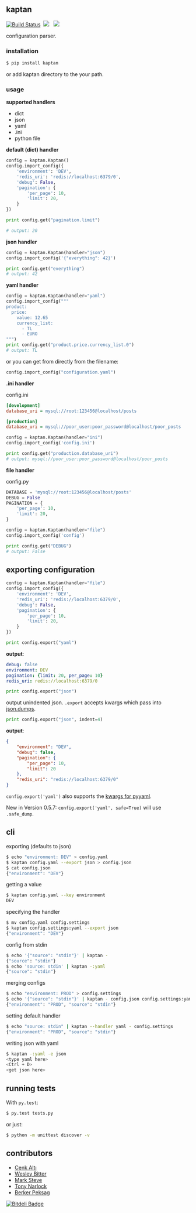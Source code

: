 ## kaptan ##

[![Build Status](https://travis-ci.org/emre/kaptan.png)](https://travis-ci.org/emre/kaptan)&nbsp; <img src= "https://pypip.in/v/kaptan/badge.png"> &nbsp; <img src="https://pypip.in/d/kaptan/badge.png">

configuration parser.

### installation

```sh
$ pip install kaptan
```

or add kaptan directory to the your path.

### usage ###

**supported handlers**

- dict
- json
- yaml
- .ini
- python file

**default (dict) handler**

```py
config = kaptan.Kaptan()
config.import_config({
    'environment': 'DEV',
    'redis_uri': 'redis://localhost:6379/0',
    'debug': False,
    'pagination': {
        'per_page': 10,
        'limit': 20,
    }
})

print config.get("pagination.limit")

# output: 20
```

**json handler**

```py
config = kaptan.Kaptan(handler="json")
config.import_config('{"everything": 42}')

print config.get("everything")
# output: 42
```

**yaml handler**

```py
config = kaptan.Kaptan(handler="yaml")
config.import_config("""
product:
  price:
    value: 12.65
    currency_list:
      - TL
      - EURO
""")
print config.get("product.price.currency_list.0")
# output: TL
```

or you can get from directly from the filename:

```py
config.import_config("configuration.yaml")
```

**.ini handler**

config.ini

```ini
[development]
database_uri = mysql://root:123456@localhost/posts

[production]
database_uri = mysql://poor_user:poor_password@localhost/poor_posts
```

```py
config = kaptan.Kaptan(handler="ini")
config.import_config('config.ini')

print config.get("production.database_uri")
# output: mysql://poor_user:poor_password@localhost/poor_posts
```

**file handler**

config.py

```py
DATABASE = 'mysql://root:123456@localhost/posts'
DEBUG = False
PAGINATION = {
    'per_page': 10,
    'limit': 20,
}
```

```py
config = kaptan.Kaptan(handler="file")
config.import_config('config')

print config.get("DEBUG")
# output: False
```

## exporting configuration

```py
config = kaptan.Kaptan(handler="file")
config.import_config({
    'environment': 'DEV',
    'redis_uri': 'redis://localhost:6379/0',
    'debug': False,
    'pagination': {
        'per_page': 10,
        'limit': 20,
    }
})

```

```py
print config.export("yaml")
```

**output**:

```yaml
debug: false
environment: DEV
pagination: {limit: 20, per_page: 10}
redis_uri: redis://localhost:6379/0
```

```py
print config.export("json")
```

output unindented json. ``.export`` accepts kwargs which pass into
[json.dumps](http://docs.python.org/2/library/json.html#json.dump).

```py
print config.export("json", indent=4)
```

**output**:

```json
{
    "environment": "DEV",
    "debug": false,
    "pagination": {
        "per_page": 10,
        "limit": 20
    },
    "redis_uri": "redis://localhost:6379/0"
}
```

``config.export('yaml')`` also supports the [kwargs for pyyaml](http://pyyaml.org/wiki/PyYAMLDocumentation#Dumper).

New in Version 0.5.7: ``config.export('yaml', safe=True)`` will use ``.safe_dump``.

## cli

exporting (defaults to json)

```sh
$ echo "environment: DEV" > config.yaml
$ kaptan config.yaml --export json > config.json
$ cat config.json
{"environment": "DEV"}
```

getting a value

```sh
$ kaptan config.yaml --key environment
DEV
```

specifying the handler

```sh
$ mv config.yaml config.settings
$ kaptan config.settings:yaml --export json
{"environment": "DEV"}
```

config from stdin

```sh
$ echo '{"source": "stdin"}' | kaptan -
{"source": "stdin"}
$ echo 'source: stdin' | kaptan -:yaml
{"source": "stdin"}
```

merging configs

```sh
$ echo "environment: PROD" > config.settings
$ echo '{"source": "stdin"}' | kaptan - config.json config.settings:yaml
{"environment": "PROD", "source": "stdin"}
```

setting default handler

```sh
$ echo "source: stdin" | kaptan --handler yaml - config.settings
{"environment": "PROD", "source": "stdin"}
```

writing json with yaml

```sh
$ kaptan -:yaml -e json
<type yaml here>
<Ctrl + D>
<get json here>
```

## running tests

With `py.test`:

```sh
$ py.test tests.py
```

or just:

```sh
$ python -m unittest discover -v
```

## contributors

- [Cenk Altı](http://github.com/cenkalti)
- [Wesley Bitter](http://github.com/Wessie)
- [Mark Steve](http://github.com/marksteve)
- [Tony Narlock](http://github.com/tony)
- [Berker Peksag](http://github.com/berkerpeksag)


[![Bitdeli Badge](https://d2weczhvl823v0.cloudfront.net/emre/kaptan/trend.png)](https://bitdeli.com/free "Bitdeli Badge")


